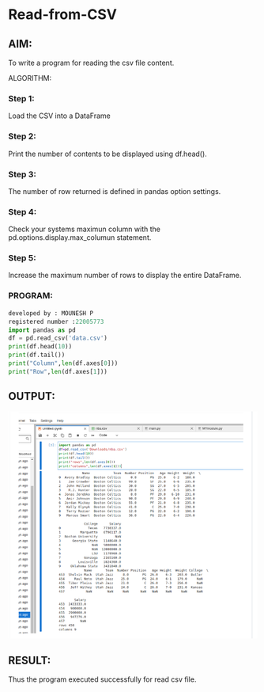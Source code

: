 # Read-from-CSV

## AIM:
To write a program for reading the csv file content.

ALGORITHM:
### Step 1:
Load the CSV into a DataFrame

### Step 2:
Print the number of contents to be displayed using df.head().

### Step 3:
The number of row returned is defined in pandas option settings.

### Step 4:
Check your systems maximun column with the pd.options.display.max_columun statement.

### Step 5:
Increase the maximum number of rows to display the entire DataFrame.

### PROGRAM:
```python
developed by : MOUNESH P
registered number :22005773
import pandas as pd
df = pd.read_csv('data.csv')
print(df.head(10))
print(df.tail())
print("Column",len(df.axes[0]))
print("Row",len(df.axes[1]))
```

## OUTPUT:
![output](/output.png)

## RESULT:
Thus the program executed successfully for read csv file.
